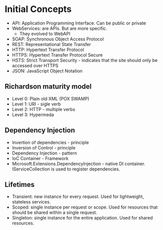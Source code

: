 # Initial Concepts

- API: Application Programming Interface. Can be public or private
- WebServices: are APIs. But are more specific.
  - They evolved to WebAPI
- SOAP: Synchronous Object Access Protocol
- REST: Representational State Transfer
- HTTP: Hypertext Transfer Protocol
- HTTPS: Hypertext Transfer Protocol Secure
- HSTS: Strict Transport Security - indicates that the site should only be accessed over HTTPS
- JSON: JavaScript Object Notation

## Richardson maturity model

- Level 0: Plain old XML (POX SWAMP)
- Level 1: URI - sigle verb
- Level 2: HTTP - multiple verbs
- Level 3: Hypermeda

## Dependency Injection

- Invertion of dependencies - principle
- Inversion of Control - principle
- Dependency Injection - pattern
- IoC Container - Framework
- Microsoft.Extensions.DependencyInjection - native DI container. IServiceCollection is used to register dependencies.

## Lifetimes

- Transient: new instance for every request. Used for lightweight, stateless services.
- Scoped: single instance per request or scope. Used for resources that should be shared within a single request.
- Singleton: single instance for the entire application. Used for shared resources.
